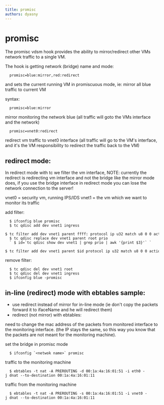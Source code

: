 ```yaml
---
title: promisc
authors: dyasny
---
```


# promisc

The promisc vdsm hook provides the ability to mirror/redirect other VMs network traffic to a single VM.

The hook is getting network (bridge) name and mode:

      promisc=blue:mirror,red:redirect 

and sets the current running VM in promiscuous mode, ie: mirror all blue traffic to current VM

syntax:

      promisc=blue:mirror

mirror monitoring the network blue (all traffic will goto the VMs interface and the network)

      promisc=vnet0:redirect

redirect vm traffic to vnet0 interface (all traffic will go to the VM's interface, and it's the VM responsibility to redirect the traffic back to the VM)

## redirect mode:

In redirect mode with tc we filter the vm interface, NOTE: currently the redirect is redirecting vm interface and not the bridge like the mirror mode does, if you use the bridge interface in redirect mode you can lose the network connection to the server!

vnet0 = security vm, running IPS/IDS vnet1 = the vm which we want to monitor its traffic

add filter:

      $ ifconfig blue promisc
      $ tc qdisc add dev vnet1 ingress
      $ tc filter add dev vnet1 parent ffff: protocol ip u32 match u8 0 0 action mirred egress redirect dev vnet0
      $ tc qdisc replace dev vnet1 parent root prio
      ` $ id=`tc qdisc show dev vnet1 | grep prio | awk '{print $3}'` `
      $ tc filter add dev vnet1 parent $id protocol ip u32 match u8 0 0 action mirred egress redirect dev vnet0

remove filter:

      $ tc qdisc del dev vnet1 root
      $ tc qdisc del dev vnet1 ingress
      $ ifconfig blue -promisc

## in-line (redirect) mode with ebtables sample:

*   use redirect instead of mirror for in-line mode (ie don't copy the packets forward it to ifaceName and he will redirect them)
*   redirect (not mirror) with ebtables:

need to change the mac address of the packets from monitored interface to the monitoring interface. (the IP stays the same, so this way you know that the packets are not meant for the monitoring machine).

set the bridge in promisc mode

      $ ifconfig `<netwok name>` promisc

traffic to the monitoring machine

      $ ebtables -t nat -A PREROUTING -d 00:1a:4a:16:01:51 -i eth0 -j dnat --to-destination 00:1a:4a:16:01:11

traffic from the monitoring machine

      $ ebtables -t nat -A PREROUTING -s 00:1a:4a:16:01:51 -i vnet0 -j dnat --to-destination 00:1a:4a:16:01:11

